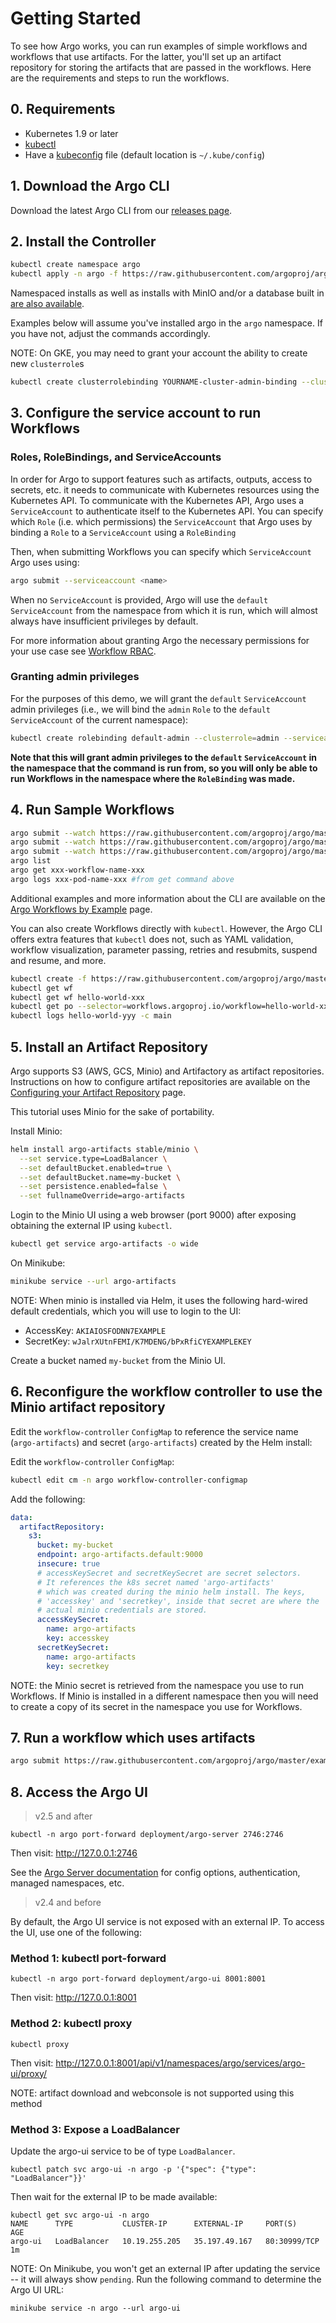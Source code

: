 # Getting Started

To see how Argo works, you can run examples of simple workflows and workflows that use artifacts.
For the latter, you'll set up an artifact repository for storing the artifacts that are passed in
the workflows. Here are the requirements and steps to run the workflows.

## 0. Requirements
* Kubernetes 1.9 or later
* [kubectl](https://kubernetes.io/docs/tasks/tools/install-kubectl/)
* Have a [kubeconfig](https://kubernetes.io/docs/tasks/access-application-cluster/configure-access-multiple-clusters/) file (default location is `~/.kube/config`)

## 1. Download the Argo CLI

Download the latest Argo CLI from our [releases page](https://github.com/argoproj/argo/releases).

## 2. Install the Controller

```sh
kubectl create namespace argo
kubectl apply -n argo -f https://raw.githubusercontent.com/argoproj/argo/stable/manifests/install.yaml
```

Namespaced installs as well as installs with MinIO and/or a database built in [are also available](https://github.com/argoproj/argo/tree/stable/manifests). 

Examples below will assume you've installed argo in the `argo` namespace. If you have not, adjust 
the commands accordingly.

NOTE: On GKE, you may need to grant your account the ability to create new `clusterrole`s

```sh
kubectl create clusterrolebinding YOURNAME-cluster-admin-binding --clusterrole=cluster-admin --user=YOUREMAIL@gmail.com
```

## 3. Configure the service account to run Workflows

### Roles, RoleBindings, and ServiceAccounts

In order for Argo to support features such as artifacts, outputs, access to secrets, etc. it needs to communicate with Kubernetes resources
using the Kubernetes API. To communicate with the Kubernetes API, Argo uses a `ServiceAccount` to authenticate itself to the Kubernetes API.
You can specify which `Role` (i.e. which permissions) the `ServiceAccount` that Argo uses by binding a `Role` to a `ServiceAccount` using a `RoleBinding`

Then, when submitting Workflows you can specify which `ServiceAccount` Argo uses using:

```sh
argo submit --serviceaccount <name>
```

When no `ServiceAccount` is provided, Argo will use the `default` `ServiceAccount` from the namespace from which it is run, which will almost always have insufficient privileges by default.

For more information about granting Argo the necessary permissions for your use case see [Workflow RBAC](workflow-rbac.md).

### Granting admin privileges

For the purposes of this demo, we will grant the `default` `ServiceAccount` admin privileges (i.e., we will bind the `admin` `Role` to the `default` `ServiceAccount` of the current namespace):

```sh
kubectl create rolebinding default-admin --clusterrole=admin --serviceaccount=default:default
```

**Note that this will grant admin privileges to the `default` `ServiceAccount` in the namespace that the command is run from, so you will only be able to
run Workflows in the namespace where the `RoleBinding` was made.**

## 4. Run Sample Workflows
```sh
argo submit --watch https://raw.githubusercontent.com/argoproj/argo/master/examples/hello-world.yaml
argo submit --watch https://raw.githubusercontent.com/argoproj/argo/master/examples/coinflip.yaml
argo submit --watch https://raw.githubusercontent.com/argoproj/argo/master/examples/loops-maps.yaml
argo list
argo get xxx-workflow-name-xxx
argo logs xxx-pod-name-xxx #from get command above
```

Additional examples and more information about the CLI are available on the [Argo Workflows by Example](../examples/README.md) page.

You can also create Workflows directly with `kubectl`. However, the Argo CLI offers extra features
that `kubectl` does not, such as YAML validation, workflow visualization, parameter passing, retries
and resubmits, suspend and resume, and more.
```sh
kubectl create -f https://raw.githubusercontent.com/argoproj/argo/master/examples/hello-world.yaml
kubectl get wf
kubectl get wf hello-world-xxx
kubectl get po --selector=workflows.argoproj.io/workflow=hello-world-xxx --show-all
kubectl logs hello-world-yyy -c main
```


## 5. Install an Artifact Repository

Argo supports S3 (AWS, GCS, Minio) and Artifactory as artifact repositories. Instructions on how to configure artifact repositories are available on the [Configuring your Artifact Repository](configure-artifact-repository.md) page.

This tutorial uses Minio for the sake of portability.

Install Minio:
```sh
helm install argo-artifacts stable/minio \
  --set service.type=LoadBalancer \
  --set defaultBucket.enabled=true \
  --set defaultBucket.name=my-bucket \
  --set persistence.enabled=false \
  --set fullnameOverride=argo-artifacts
```

Login to the Minio UI using a web browser (port 9000) after exposing obtaining the external IP using `kubectl`.
```sh
kubectl get service argo-artifacts -o wide
```
On Minikube:
```sh
minikube service --url argo-artifacts
```

NOTE: When minio is installed via Helm, it uses the following hard-wired default credentials,
which you will use to login to the UI:
* AccessKey: `AKIAIOSFODNN7EXAMPLE`
* SecretKey: `wJalrXUtnFEMI/K7MDENG/bPxRfiCYEXAMPLEKEY`

Create a bucket named `my-bucket` from the Minio UI.

## 6. Reconfigure the workflow controller to use the Minio artifact repository

Edit the `workflow-controller` `ConfigMap` to reference the service name (`argo-artifacts`) and
secret (`argo-artifacts`) created by the Helm install:

Edit the `workflow-controller` `ConfigMap`:
```sh
kubectl edit cm -n argo workflow-controller-configmap
```
Add the following:
```yaml
data:
  artifactRepository:
    s3:
      bucket: my-bucket
      endpoint: argo-artifacts.default:9000
      insecure: true
      # accessKeySecret and secretKeySecret are secret selectors.
      # It references the k8s secret named 'argo-artifacts'
      # which was created during the minio helm install. The keys,
      # 'accesskey' and 'secretkey', inside that secret are where the
      # actual minio credentials are stored.
      accessKeySecret:
        name: argo-artifacts
        key: accesskey
      secretKeySecret:
        name: argo-artifacts
        key: secretkey
```

NOTE: the Minio secret is retrieved from the namespace you use to run Workflows. If Minio is
installed in a different namespace then you will need to create a copy of its secret in the
namespace you use for Workflows.

## 7. Run a workflow which uses artifacts
```sh
argo submit https://raw.githubusercontent.com/argoproj/argo/master/examples/artifact-passing.yaml
```

## 8. Access the Argo UI

> v2.5 and after

```
kubectl -n argo port-forward deployment/argo-server 2746:2746
```

Then visit: http://127.0.0.1:2746

See the [Argo Server documentation](./argo-server.md) for config options, authentication,
managed namespaces, etc.

> v2.4 and before

By default, the Argo UI service is not exposed with an external IP. To access the UI, use one of the
following:

### Method 1: kubectl port-forward
```
kubectl -n argo port-forward deployment/argo-ui 8001:8001
```
Then visit: http://127.0.0.1:8001

### Method 2: kubectl proxy
```
kubectl proxy
```
Then visit: http://127.0.0.1:8001/api/v1/namespaces/argo/services/argo-ui/proxy/

NOTE: artifact download and webconsole is not supported using this method

### Method 3: Expose a LoadBalancer
Update the argo-ui service to be of type `LoadBalancer`.
```
kubectl patch svc argo-ui -n argo -p '{"spec": {"type": "LoadBalancer"}}'
```
Then wait for the external IP to be made available:
```
kubectl get svc argo-ui -n argo
NAME      TYPE           CLUSTER-IP      EXTERNAL-IP     PORT(S)        AGE
argo-ui   LoadBalancer   10.19.255.205   35.197.49.167   80:30999/TCP   1m
```

NOTE: On Minikube, you won't get an external IP after updating the service -- it will always show
`pending`. Run the following command to determine the Argo UI URL:
```
minikube service -n argo --url argo-ui
```
